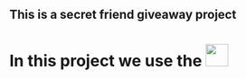 ## This is a secret friend giveaway project
# In this project we use the  <img loading="lazy" src="https://cdn.jsdelivr.net/gh/devicons/devicon@latest/icons/javascript/javascript-plain.svg" width="40" heigth="40" />
          
